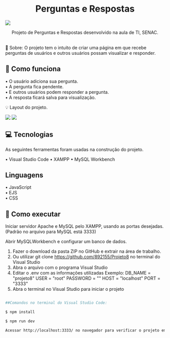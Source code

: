 <h1 align="center">Perguntas e Respostas</h1>

<img src="https://i.ibb.co/bLL7w2T/banner-qea-1.png">

<p align="center">Projeto de Perguntas e Respostas desenvolvido na aula de TI, SENAC.</p>

<br>
🔸 Sobre:
O projeto tem o intuito de criar uma página em que recebe perguntas de usuários e outros usuários possam visualizar e responder.

## 🔹 Como funciona

• O usuário adiciona sua pergunta.
<br>
• A pergunta fica pendente.
<br>
• E outros usuários podem responder a pergunta.
<br>
• A resposta ficará salva para visualização.


💡 Layout do projeto.


<img src="https://i.ibb.co/sbZq98h/1.png"> 

<img src="https://i.ibb.co/kDGXGnd/2.png"> 



## 💻 Tecnologias
As seguintes ferramentas foram usadas na construção do projeto.

• Visual Studio Code
• XAMPP
• MySQL Workbench

## Linguagens

• JavaScript <br>
• EJS <br>
• CSS <br>

## 🔎 Como executar

Iniciar servidor Apache e MySQL pelo XAMPP, usando as portas desejadas. (Padrão no arquivo para MySQL está 3333)

Abrir MySQLWorkbench e configurar um banco de dados.

1. Fazer o download da pasta ZIP no GitHub e extrair na área de trabalho.
2. Ou utilizar git clone https://github.com/892155/Projeto8 no terminal do Visual Studio
3. Abra o arquivo com o programa Visual Studio 
4. Editar o .env com as informações utilizadas
Exemplo:
DB_NAME = "projeto8"
USER = "root"
PASSWORD = ""
HOST = "localhost"
PORT = "3333"
5. Abra o terminal no Visual Studio para iniciar o projeto

```bash

##Comandos no terminal do Visual Studio Code:

$ npm install

$ npm run dev

Acessar http://localhost:3333/ no navegador para verificar o projeto em servidor local.

```




